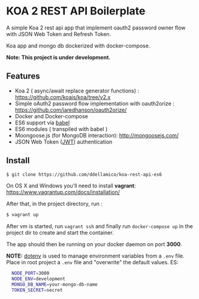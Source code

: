 KOA 2 REST API Boilerplate
==================================

A simple Koa 2 rest api app that implement oauth2 password owner flow with JSON Web Token and Refresh Token.

Koa app and mongo db dockerized with docker-compose.

**Note: This project is under development.**

## Features
  * Koa 2 ( async/await replace generator functions) : <https://github.com/koajs/koa/tree/v2.x>
  * Simple oAuth2 password flow implementation with oauth2orize : <https://github.com/jaredhanson/oauth2orize/>
  * Docker and Docker-compose
  * ES6 support via [babel](https://babeljs.io)
  * ES6 modules ( transpiled with babel )
  * Moongoose.js (for MongoDB interaction): <http://mongoosejs.com/>
  * JSON Web Token ([JWT](http://jwt.io)) authentication

## Install

  ```bash
  $ git clone https://github.com/ddellamico/koa-rest-api-es6
  ```
  On OS X and Windows you'll need to install **vagrant**: <https://www.vagrantup.com/docs/installation/>

  After that, in the project directory, run :

  ```bash
  $ vagrant up
  ```
  After vm is started, run `vagrant ssh` and  finally
  run `docker-compose up` in the project dir to create and start the container.

  The app should then be running on your docker daemon on port **3000**.

  **NOTE:** [dotenv](https://github.com/motdotla/dotenv) is used to manage environment variables from a `.env` file.
  Place in root project a `.env` file and "overwrite" the default values. ES:

```bash
  NODE_PORT=3000
  NODE_ENV=development
  MONGO_DB_NAME=your-mongo-db-name
  TOKEN_SECRET=secret
```
